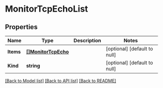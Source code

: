 # MonitorTcpEchoList

## Properties
Name | Type | Description | Notes
------------ | ------------- | ------------- | -------------
**Items** | [**[]MonitorTcpEcho**](monitor_tcpEcho.md) |  | [optional] [default to null]
**Kind** | **string** |  | [optional] [default to null]

[[Back to Model list]](../README.md#documentation-for-models) [[Back to API list]](../README.md#documentation-for-api-endpoints) [[Back to README]](../README.md)


